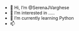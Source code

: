 - 👋 Hi, I’m @SerenaJVarghese
- 👀 I’m interested in .....
- 🌱 I’m currently learning Python 
- 📫 

<!---
SerenaJVarghese/SerenaJVarghese is a ✨ special ✨ repository because its `README.md` (this file) appears on your GitHub profile.
You can click the Preview link to take a look at your changes.
--->
